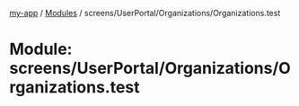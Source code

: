 [my-app](../README.md) / [Modules](../modules.md) / screens/UserPortal/Organizations/Organizations.test

# Module: screens/UserPortal/Organizations/Organizations.test
